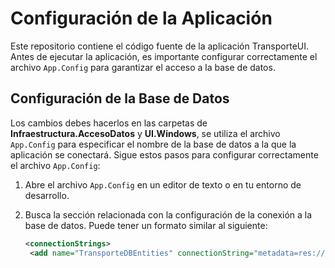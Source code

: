 # Configuración de la Aplicación

Este repositorio contiene el código fuente de la aplicación TransporteUI. Antes de ejecutar la aplicación, es importante configurar correctamente el archivo `App.Config` para garantizar el acceso a la base de datos.

## Configuración de la Base de Datos

Los cambios debes hacerlos en las carpetas de **Infraestructura.AccesoDatos** y **UI.Windows**, se utiliza el archivo `App.Config` para especificar el nombre de la base de datos a la que la aplicación se conectará. Sigue estos pasos para configurar correctamente el archivo `App.Config`:

1. Abre el archivo `App.Config` en un editor de texto o en tu entorno de desarrollo.

2. Busca la sección relacionada con la configuración de la conexión a la base de datos. Puede tener un formato similar al siguiente:

   ```xml
   <connectionStrings>
    <add name="TransporteDBEntities" connectionString="metadata=res://*/Model_Transporte.csdl|res://*/Model_Transporte.ssdl|res://*/Model_Transporte.msl;provider=System.Data.SqlClient;provider connection string=&quot;data source=DESKTOP-VJM26SD\SQLEXPRESS;initial catalog=TransporteDB;integrated security=True;trustservercertificate=True;MultipleActiveResultSets=True;App=EntityFramework&quot;" providerName="System.Data.EntityClient" />
  </connectionStrings>
